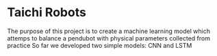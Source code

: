 # Taichi Robots

The purpose of this project is to create a machine learning model which attemps to balance a pendubot with physical parameters collected from practice
So far we developed two simple models: CNN and LSTM
